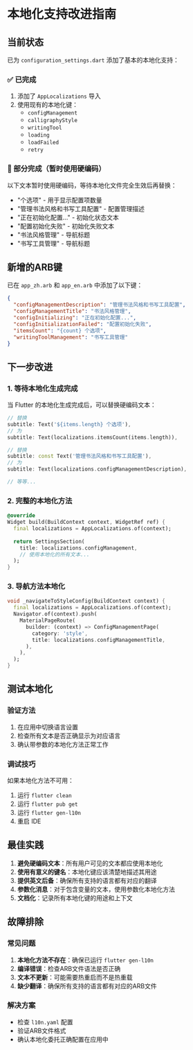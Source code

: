 # 本地化支持改进指南

## 当前状态

已为 `configuration_settings.dart` 添加了基本的本地化支持：

### ✅ 已完成
1. 添加了 `AppLocalizations` 导入
2. 使用现有的本地化键：
   - `configManagement`
   - `calligraphyStyle`  
   - `writingTool`
   - `loading`
   - `loadFailed`
   - `retry`

### 🔧 部分完成（暂时使用硬编码）
以下文本暂时使用硬编码，等待本地化文件完全生效后再替换：
- "个选项" - 用于显示配置项数量
- "管理书法风格和书写工具配置" - 配置管理描述
- "正在初始化配置..." - 初始化状态文本
- "配置初始化失败" - 初始化失败文本
- "书法风格管理" - 导航标题
- "书写工具管理" - 导航标题

## 新增的ARB键

已在 `app_zh.arb` 和 `app_en.arb` 中添加了以下键：

```json
{
  "configManagementDescription": "管理书法风格和书写工具配置",
  "configManagementTitle": "书法风格管理",
  "configInitializing": "正在初始化配置...",
  "configInitializationFailed": "配置初始化失败",
  "itemsCount": "{count} 个选项",
  "writingToolManagement": "书写工具管理"
}
```

## 下一步改进

### 1. 等待本地化生成完成
当 Flutter 的本地化生成完成后，可以替换硬编码文本：

```dart
// 替换
subtitle: Text('${items.length} 个选项'),
// 为
subtitle: Text(localizations.itemsCount(items.length)),

// 替换  
subtitle: const Text('管理书法风格和书写工具配置'),
// 为
subtitle: Text(localizations.configManagementDescription),

// 等等...
```

### 2. 完整的本地化方法

```dart
@override
Widget build(BuildContext context, WidgetRef ref) {
  final localizations = AppLocalizations.of(context);
  
  return SettingsSection(
    title: localizations.configManagement,
    // 使用本地化的所有文本...
  );
}
```

### 3. 导航方法本地化

```dart
void _navigateToStyleConfig(BuildContext context) {
  final localizations = AppLocalizations.of(context);
  Navigator.of(context).push(
    MaterialPageRoute(
      builder: (context) => ConfigManagementPage(
        category: 'style',
        title: localizations.configManagementTitle,
      ),
    ),
  );
}
```

## 测试本地化

### 验证方法
1. 在应用中切换语言设置
2. 检查所有文本是否正确显示为对应语言
3. 确认带参数的本地化方法正常工作

### 调试技巧
如果本地化方法不可用：
1. 运行 `flutter clean`
2. 运行 `flutter pub get`
3. 运行 `flutter gen-l10n`
4. 重启 IDE

## 最佳实践

1. **避免硬编码文本**：所有用户可见的文本都应使用本地化
2. **使用有意义的键名**：本地化键应该清楚地描述其用途
3. **提供英文后备**：确保所有支持的语言都有对应的翻译
4. **参数化消息**：对于包含变量的文本，使用参数化本地化方法
5. **文档化**：记录所有本地化键的用途和上下文

## 故障排除

### 常见问题
1. **本地化方法不存在**：确保已运行 `flutter gen-l10n`
2. **编译错误**：检查ARB文件语法是否正确
3. **文本不更新**：可能需要热重启而不是热重载
4. **缺少翻译**：确保所有支持的语言都有对应的ARB文件

### 解决方案
- 检查 `l10n.yaml` 配置
- 验证ARB文件格式
- 确认本地化委托正确配置在应用中

